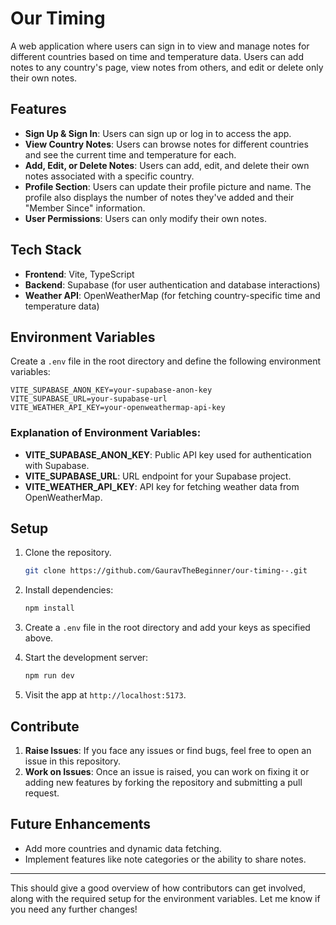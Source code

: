 # Our Timing

A web application where users can sign in to view and manage notes for different countries based on time and temperature data. Users can add notes to any country's page, view notes from others, and edit or delete only their own notes. 

## Features

- **Sign Up & Sign In**: Users can sign up or log in to access the app.
- **View Country Notes**: Users can browse notes for different countries and see the current time and temperature for each.
- **Add, Edit, or Delete Notes**: Users can add, edit, and delete their own notes associated with a specific country.
- **Profile Section**: Users can update their profile picture and name. The profile also displays the number of notes they've added and their "Member Since" information.
- **User Permissions**: Users can only modify their own notes.

## Tech Stack

- **Frontend**: Vite, TypeScript
- **Backend**: Supabase (for user authentication and database interactions)
- **Weather API**: OpenWeatherMap (for fetching country-specific time and temperature data)

## Environment Variables

Create a `.env` file in the root directory and define the following environment variables:

```env
VITE_SUPABASE_ANON_KEY=your-supabase-anon-key
VITE_SUPABASE_URL=your-supabase-url
VITE_WEATHER_API_KEY=your-openweathermap-api-key
```

### Explanation of Environment Variables:
- **VITE_SUPABASE_ANON_KEY**: Public API key used for authentication with Supabase.
- **VITE_SUPABASE_URL**: URL endpoint for your Supabase project.
- **VITE_WEATHER_API_KEY**: API key for fetching weather data from OpenWeatherMap.

## Setup

1. Clone the repository.
    ```bash
    git clone https://github.com/GauravTheBeginner/our-timing--.git
    ```
    
3. Install dependencies:

    ```bash
    npm install
    ```

4. Create a `.env` file in the root directory and add your keys as specified above.

5. Start the development server:

    ```bash
    npm run dev
    ```

6. Visit the app at `http://localhost:5173`.

## Contribute

1. **Raise Issues**: If you face any issues or find bugs, feel free to open an issue in this repository.
2. **Work on Issues**: Once an issue is raised, you can work on fixing it or adding new features by forking the repository and submitting a pull request.

## Future Enhancements

- Add more countries and dynamic data fetching.
- Implement features like note categories or the ability to share notes.

---

This should give a good overview of how contributors can get involved, along with the required setup for the environment variables. Let me know if you need any further changes!